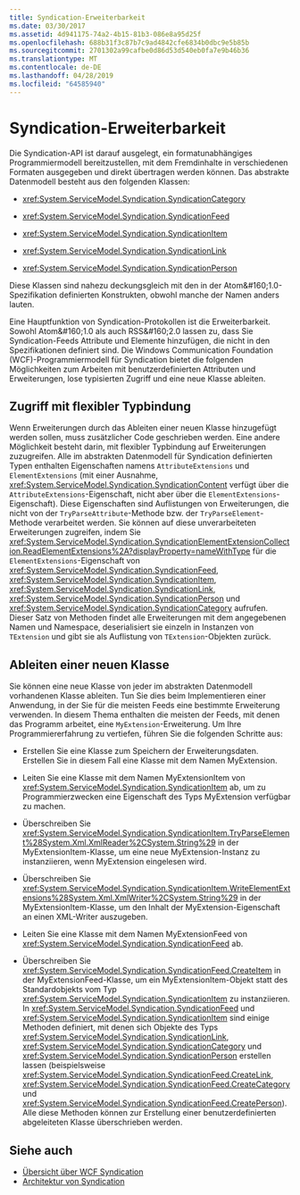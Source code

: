 ```yaml
---
title: Syndication-Erweiterbarkeit
ms.date: 03/30/2017
ms.assetid: 4d941175-74a2-4b15-81b3-086e8a95d25f
ms.openlocfilehash: 688b31f3c87b7c9ad4842cfe6834b0dbc9e5b85b
ms.sourcegitcommit: 2701302a99cafbe0d86d53d540eb0fa7e9b46b36
ms.translationtype: MT
ms.contentlocale: de-DE
ms.lasthandoff: 04/28/2019
ms.locfileid: "64585940"
---
```

# <a name="syndication-extensibility"></a>Syndication-Erweiterbarkeit
Die Syndication-API ist darauf ausgelegt, ein formatunabhängiges Programmiermodell bereitzustellen, mit dem Fremdinhalte in verschiedenen Formaten ausgegeben und direkt übertragen werden können. Das abstrakte Datenmodell besteht aus den folgenden Klassen:  
  
- <xref:System.ServiceModel.Syndication.SyndicationCategory>  
  
- <xref:System.ServiceModel.Syndication.SyndicationFeed>  
  
- <xref:System.ServiceModel.Syndication.SyndicationItem>  
  
- <xref:System.ServiceModel.Syndication.SyndicationLink>  
  
- <xref:System.ServiceModel.Syndication.SyndicationPerson>  
  
 Diese Klassen sind nahezu deckungsgleich mit den in der Atom&amp;#160;1.0-Spezifikation definierten Konstrukten, obwohl manche der Namen anders lauten.  
  
 Eine Hauptfunktion von Syndication-Protokollen ist die Erweiterbarkeit. Sowohl Atom&amp;#160;1.0 als auch RSS&amp;#160;2.0 lassen zu, dass Sie Syndication-Feeds Attribute und Elemente hinzufügen, die nicht in den Spezifikationen definiert sind. Die Windows Communication Foundation (WCF)-Programmiermodell für Syndication bietet die folgenden Möglichkeiten zum Arbeiten mit benutzerdefinierten Attributen und Erweiterungen, lose typisierten Zugriff und eine neue Klasse ableiten.  
  
## <a name="loosely-typed-access"></a>Zugriff mit flexibler Typbindung  
 Wenn Erweiterungen durch das Ableiten einer neuen Klasse hinzugefügt werden sollen, muss zusätzlicher Code geschrieben werden. Eine andere Möglichkeit besteht darin, mit flexibler Typbindung auf Erweiterungen zuzugreifen. Alle im abstrakten Datenmodell für Syndication definierten Typen enthalten Eigenschaften namens `AttributeExtensions` und `ElementExtensions` (mit einer Ausnahme, <xref:System.ServiceModel.Syndication.SyndicationContent> verfügt über die `AttributeExtensions`-Eigenschaft, nicht aber über die `ElementExtensions`-Eigenschaft). Diese Eigenschaften sind Auflistungen von Erweiterungen, die nicht von der `TryParseAttribute`-Methode bzw. der `TryParseElement`-Methode verarbeitet werden. Sie können auf diese unverarbeiteten Erweiterungen zugreifen, indem Sie <xref:System.ServiceModel.Syndication.SyndicationElementExtensionCollection.ReadElementExtensions%2A?displayProperty=nameWithType> für die `ElementExtensions`-Eigenschaft von <xref:System.ServiceModel.Syndication.SyndicationFeed>, <xref:System.ServiceModel.Syndication.SyndicationItem>, <xref:System.ServiceModel.Syndication.SyndicationLink>, <xref:System.ServiceModel.Syndication.SyndicationPerson> und <xref:System.ServiceModel.Syndication.SyndicationCategory> aufrufen. Dieser Satz von Methoden findet alle Erweiterungen mit dem angegebenen Namen und Namespace, deserialisiert sie einzeln in Instanzen von `TExtension` und gibt sie als Auflistung von `TExtension`-Objekten zurück.  
  
## <a name="deriving-a-new-class"></a>Ableiten einer neuen Klasse  
 Sie können eine neue Klasse von jeder im abstrakten Datenmodell vorhandenen Klasse ableiten. Tun Sie dies beim Implementieren einer Anwendung, in der Sie für die meisten Feeds eine bestimmte Erweiterung verwenden. In diesem Thema enthalten die meisten der Feeds, mit denen das Programm arbeitet, eine `MyExtension`-Erweiterung. Um Ihre Programmiererfahrung zu vertiefen, führen Sie die folgenden Schritte aus:  
  
- Erstellen Sie eine Klasse zum Speichern der Erweiterungsdaten. Erstellen Sie in diesem Fall eine Klasse mit dem Namen MyExtension.  
  
- Leiten Sie eine Klasse mit dem Namen MyExtensionItem von <xref:System.ServiceModel.Syndication.SyndicationItem> ab, um zu Programmierzwecken eine Eigenschaft des Typs MyExtension verfügbar zu machen.  
  
- Überschreiben Sie <xref:System.ServiceModel.Syndication.SyndicationItem.TryParseElement%28System.Xml.XmlReader%2CSystem.String%29> in der MyExtensionItem-Klasse, um eine neue MyExtension-Instanz zu instanziieren, wenn MyExtension eingelesen wird.  
  
- Überschreiben Sie <xref:System.ServiceModel.Syndication.SyndicationItem.WriteElementExtensions%28System.Xml.XmlWriter%2CSystem.String%29> in der MyExtensionItem-Klasse, um den Inhalt der MyExtension-Eigenschaft an einen XML-Writer auszugeben.  
  
- Leiten Sie eine Klasse mit dem Namen MyExtensionFeed von <xref:System.ServiceModel.Syndication.SyndicationFeed> ab.  
  
- Überschreiben Sie <xref:System.ServiceModel.Syndication.SyndicationFeed.CreateItem> in der MyExtensionFeed-Klasse, um ein MyExtensionItem-Objekt statt des Standardobjekts vom Typ <xref:System.ServiceModel.Syndication.SyndicationItem> zu instanziieren. In <xref:System.ServiceModel.Syndication.SyndicationFeed> und <xref:System.ServiceModel.Syndication.SyndicationItem> sind einige Methoden definiert, mit denen sich Objekte des Typs <xref:System.ServiceModel.Syndication.SyndicationLink>, <xref:System.ServiceModel.Syndication.SyndicationCategory> und <xref:System.ServiceModel.Syndication.SyndicationPerson> erstellen lassen (beispielsweise <xref:System.ServiceModel.Syndication.SyndicationFeed.CreateLink>, <xref:System.ServiceModel.Syndication.SyndicationFeed.CreateCategory> und <xref:System.ServiceModel.Syndication.SyndicationFeed.CreatePerson>). Alle diese Methoden können zur Erstellung einer benutzerdefinierten abgeleiteten Klasse überschrieben werden.  
  
## <a name="see-also"></a>Siehe auch

- [Übersicht über WCF Syndication](../../../../docs/framework/wcf/feature-details/wcf-syndication-overview.md)
- [Architektur von Syndication](../../../../docs/framework/wcf/feature-details/architecture-of-syndication.md)
